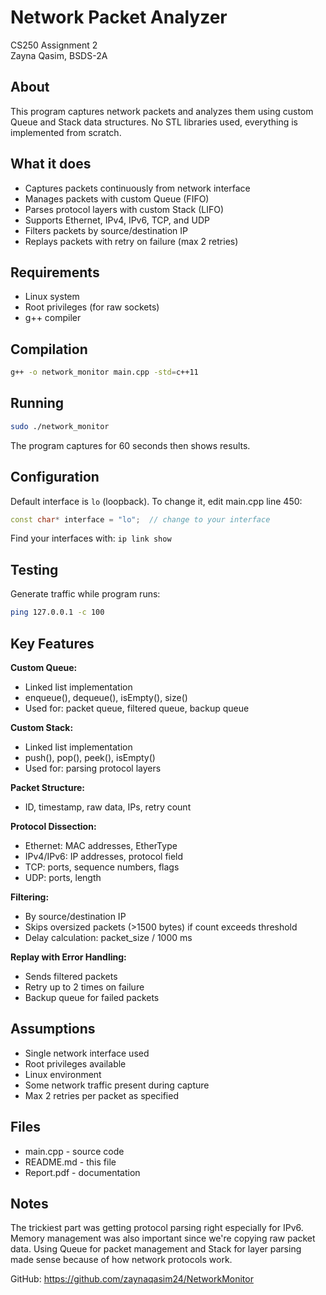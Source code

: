 # Network Packet Analyzer

CS250 Assignment 2  
Zayna Qasim, BSDS-2A

## About

This program captures network packets and analyzes them using custom Queue and Stack data structures. No STL libraries used, everything is implemented from scratch.

## What it does

- Captures packets continuously from network interface
- Manages packets with custom Queue (FIFO)
- Parses protocol layers with custom Stack (LIFO)
- Supports Ethernet, IPv4, IPv6, TCP, and UDP
- Filters packets by source/destination IP
- Replays packets with retry on failure (max 2 retries)

## Requirements

- Linux system
- Root privileges (for raw sockets)
- g++ compiler

## Compilation
```bash
g++ -o network_monitor main.cpp -std=c++11
```

## Running
```bash
sudo ./network_monitor
```

The program captures for 60 seconds then shows results.

## Configuration

Default interface is `lo` (loopback). To change it, edit main.cpp line 450:
```cpp
const char* interface = "lo";  // change to your interface
```

Find your interfaces with: `ip link show`

## Testing

Generate traffic while program runs:
```bash
ping 127.0.0.1 -c 100
```

## Key Features

**Custom Queue:**
- Linked list implementation
- enqueue(), dequeue(), isEmpty(), size()
- Used for: packet queue, filtered queue, backup queue

**Custom Stack:**
- Linked list implementation  
- push(), pop(), peek(), isEmpty()
- Used for: parsing protocol layers

**Packet Structure:**
- ID, timestamp, raw data, IPs, retry count

**Protocol Dissection:**
- Ethernet: MAC addresses, EtherType
- IPv4/IPv6: IP addresses, protocol field
- TCP: ports, sequence numbers, flags
- UDP: ports, length

**Filtering:**
- By source/destination IP
- Skips oversized packets (>1500 bytes) if count exceeds threshold
- Delay calculation: packet_size / 1000 ms

**Replay with Error Handling:**
- Sends filtered packets
- Retry up to 2 times on failure
- Backup queue for failed packets

## Assumptions

- Single network interface used
- Root privileges available
- Linux environment
- Some network traffic present during capture
- Max 2 retries per packet as specified

## Files

- main.cpp - source code
- README.md - this file
- Report.pdf - documentation

## Notes

The trickiest part was getting protocol parsing right especially for IPv6. Memory management was also important since we're copying raw packet data. Using Queue for packet management and Stack for layer parsing made sense because of how network protocols work.

GitHub: https://github.com/zaynaqasim24/NetworkMonitor
